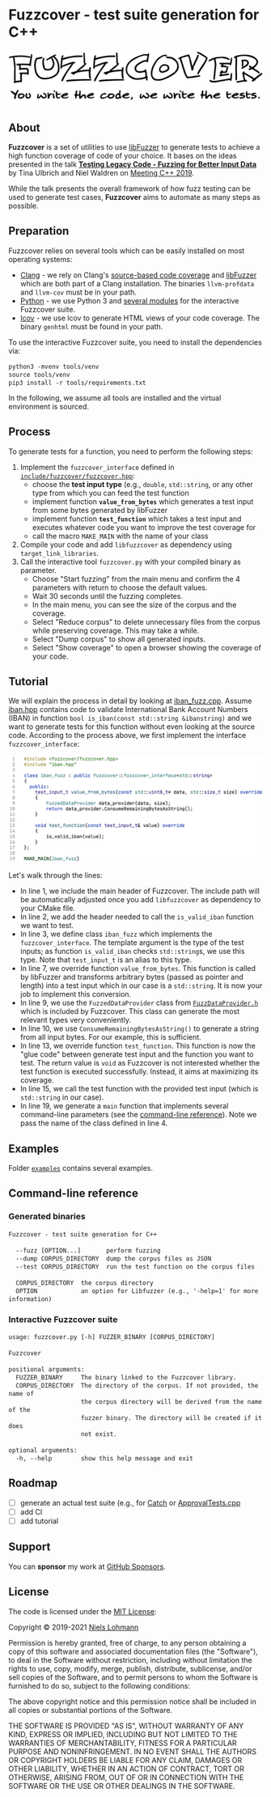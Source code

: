 # Fuzzcover - test suite generation for C++

![](data/fuzzcover.png)

## About

**Fuzzcover** is a set of utilities to use [libFuzzer](http://libfuzzer.info) to generate tests to achieve a high function coverage of code of your choice. It bases on the ideas presented in the talk [**Testing Legacy Code - Fuzzing for Better Input Data**](https://meetingcpp.com/mcpp/slides/2019/Testing%20Legacy%20Code%20-%20Fuzzing%20for%20Better%20Input%20Data.pdf) by Tina Ulbrich and Niel Waldren on [Meeting C++ 2019](https://meetingcpp.com/2019/).

While the talk presents the overall framework of how fuzz testing can be used to generate test cases, **Fuzzcover** aims to automate as many steps as possible.

## Preparation

Fuzzcover relies on several tools which can be easily installed on most operating systems:

- [Clang](http://clang.llvm.org) - we rely on Clang's [source-based code coverage](https://clang.llvm.org/docs/SourceBasedCodeCoverage.html) and [libFuzzer](http://libfuzzer.info) which are both part of a Clang installation. The binaries `llvm-profdata` and `llvm-cov` must be in your path.
- [Python](https://www.python.org) - we use Python 3 and [several modules](tools/requirements.txt) for the interactive Fuzzcover suite.
- [lcov](http://ltp.sourceforge.net/coverage/lcov.php) - we use lcov to generate HTML views of your code coverage. The binary `genhtml` must be found in your path.

To use the interactive Fuzzcover suite, you need to install the dependencies via:

```shell
python3 -mvenv tools/venv
source tools/venv
pip3 install -r tools/requirements.txt
```

In the following, we assume all tools are installed and the virtual environment is sourced.

## Process

To generate tests for a function, you need to perform the following steps:

1. Implement the `fuzzcover_interface` defined in [`include/fuzzcover/fuzzcover.hpp`](https://github.com/nlohmann/fuzzcover/blob/master/include/fuzzcover/fuzzcover.hpp):
    - choose the **test input type** (e.g., `double`, `std::string`, or any other type from which you can feed the test function
    - implement function **`value_from_bytes`** which generates a test input from some bytes generated by libFuzzer
    - implement function **`test_function`** which takes a test input and executes whatever code you want to improve the test coverage for
    - call the macro `MAKE_MAIN` with the name of your class
2. Compile your code and add `libfuzzcover` as dependency using `target_link_libraries`.
3. Call the interactive tool `fuzzcover.py` with your compiled binary as parameter.
    - Choose "Start fuzzing" from the main menu and confirm the 4 parameters with return to choose the default values.
    - Wait 30 seconds until the fuzzing completes.
    - In the main menu, you can see the size of the corpus and the coverage.
    - Select "Reduce corpus" to delete unnecessary files from the corpus while preserving coverage. This may take a while.
    - Select "Dump corpus" to show all generated inputs.
    - Select "Show coverage" to open a browser showing the coverage of your code.

## Tutorial

We will explain the process in detail by looking at [iban_fuzz.cpp](examples/iban/iban_fuzz.cpp). Assume [iban.hpp](examples/iban/iban.hpp) contains code to validate International Bank Account Numbers (IBAN) in function `bool is_iban(const std::string &ibanstring)` and we want to generate tests for this function without even looking at the source code. According to the process above, we first implement the interface `fuzzcover_interface`: 

![](data/example_cpp.png)

Let's walk through the lines:

- In line 1, we include the main header of Fuzzcover. The include path will be automatically adjusted once you add `libfuzzcover` as dependency to your CMake file.
- In line 2, we add the header needed to call the `is_valid_iban` function we want to test.
- In line 3, we define class `iban_fuzz` which implements the `fuzzcover_interface`. The template argument is the type of the test inputs; as function `is_valid_iban` checks `std::string`s, we use this type. Note that `test_input_t` is an alias to this type.
- In line 7, we override function `value_from_bytes`. This function is called by libFuzzer and transforms arbitrary bytes (passed as pointer and length) into a test input which in our case is a `std::string`. It is now your job to implement this conversion.
- In line 9, we use the `FuzzedDataProvider` class from [`FuzzDataProvider.h`](include/fuzzcover/FuzzedDataProvider.h) which is included by Fuzzcover. This class can generate the most relevant types very conveniently.
- In line 10, we use `ConsumeRemainingBytesAsString()` to generate a string from all input bytes. For our example, this is sufficient.
- In line 13, we override function `test_function`. This function is now the "glue code" between generate test input and the function you want to test. The return value is `void` as Fuzzcover is not interested whether the test function is executed successfully. Instead, it aims at maximizing its coverage.
- In line 15, we call the test function with the provided test input (which is `std::string` in our case).
- In line 19, we generate a `main` function that implements several command-line parameters (see the [command-line reference](#command-line-reference)). Note we pass the name of the class defined in line 4.

## Examples

Folder [`examples`](examples) contains several examples.

## Command-line reference

### Generated binaries

```
Fuzzcover - test suite generation for C++

  --fuzz [OPTION...]       perform fuzzing
  --dump CORPUS_DIRECTORY  dump the corpus files as JSON
  --test CORPUS_DIRECTORY  run the test function on the corpus files

  CORPUS_DIRECTORY  the corpus directory
  OPTION            an option for Libfuzzer (e.g., '-help=1' for more information)
```

### Interactive Fuzzcover suite

```
usage: fuzzcover.py [-h] FUZZER_BINARY [CORPUS_DIRECTORY]

Fuzzcover

positional arguments:
  FUZZER_BINARY     The binary linked to the Fuzzcover library.
  CORPUS_DIRECTORY  The directory of the corpus. If not provided, the name of
                    the corpus directory will be derived from the name of the
                    fuzzer binary. The directory will be created if it does
                    not exist.

optional arguments:
  -h, --help        show this help message and exit
```

## Roadmap

- [ ] generate an actual test suite (e.g., for [Catch](https://github.com/catchorg/Catch2) or [ApprovalTests.cpp](https://github.com/approvals/ApprovalTests.cpp)
- [ ] add CI
- [ ] add tutorial

## Support

You can **sponsor** my work at [GitHub Sponsors](https://github.com/sponsors/nlohmann).

## License

The code is licensed under the [MIT License](http://opensource.org/licenses/MIT):

Copyright © 2019-2021 [Niels Lohmann](http://nlohmann.me/)

Permission is hereby granted, free of charge, to any person obtaining a copy of this software and associated documentation files (the "Software"), to deal in the Software without restriction, including without limitation the rights to use, copy, modify, merge, publish, distribute, sublicense, and/or sell copies of the Software, and to permit persons to whom the Software is furnished to do so, subject to the following conditions:

The above copyright notice and this permission notice shall be included in all copies or substantial portions of the Software.

THE SOFTWARE IS PROVIDED "AS IS", WITHOUT WARRANTY OF ANY KIND, EXPRESS OR IMPLIED, INCLUDING BUT NOT LIMITED TO THE WARRANTIES OF MERCHANTABILITY, FITNESS FOR A PARTICULAR PURPOSE AND NONINFRINGEMENT. IN NO EVENT SHALL THE AUTHORS OR COPYRIGHT HOLDERS BE LIABLE FOR ANY CLAIM, DAMAGES OR OTHER LIABILITY, WHETHER IN AN ACTION OF CONTRACT, TORT OR OTHERWISE, ARISING FROM, OUT OF OR IN CONNECTION WITH THE SOFTWARE OR THE USE OR OTHER DEALINGS IN THE SOFTWARE.